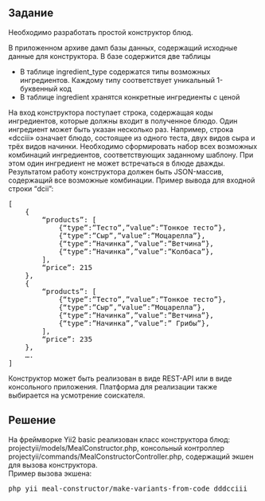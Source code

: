 ## Задание
Необходимо разработать простой конструктор блюд.

В приложенном архиве дамп базы данных, содержащий исходные данные для конструктора. В базе содержится две таблицы
- В таблице ingredient_type содержатся типы возможных ингредиентов. Каждому типу соответствует уникальный 1-буквенный код
- В таблице ingredient хранятся конкретные ингредиенты с ценой

На вход конструктора поступает строка, содержащая коды ингредиентов, которые должны входит в полученное блюдо. 
Один ингредиент может быть указан несколько раз. Например, строка «dcciii» означает блюдо, состоящее из одного теста, 
двух видов сыра и трёх видов начинки. Необходимо сформировать набор всех возможных комбинаций ингредиентов, 
соответствующих заданному шаблону. При этом один ингредиент не может встречаться в блюде дважды.
Результатом работу конструктора должен быть JSON-массив, содержащий все возможные комбинации. 
Пример вывода для входной строки “dcii”:
<pre>
[
    {
        “products”: [
            {“type”:”Тесто”,”value”:”Тонкое тесто”},
            {“type”:”Сыр”,”value”:”Моцарелла”},
            {“type”:”Начинка”,”value”:”Ветчина”},
            {“type”:”Начинка”,”value”:”Колбаса”},
        ],
        “price”: 215
    },
    {
        “products”: [
            {“type”:”Тесто”,”value”:”Тонкое тесто”},
            {“type”:”Сыр”,”value”:”Моцарелла”},
            {“type”:”Начинка”,”value”:”Ветчина”},
            {“type”:”Начинка”,”value”:” Грибы”},
        ],
        “price”: 235
    },
    ….
]
</pre>

Конструктор может быть реализован в виде REST-API или в виде консольного приложения. Платформа для реализации также выбирается на усмотрение соискателя.

## Решение
На фреймворке Yii2 basic реализован класс конструктора блюд: projectyii/models/MealConstructor.php,
консольный контроллер projectyii/commands/MealConstructorController.php, содержащий экшен для вызова конструктора.<br/>
Пример вызова экшена: 
<pre>
php yii meal-constructor/make-variants-from-code dddcciii
</pre>
